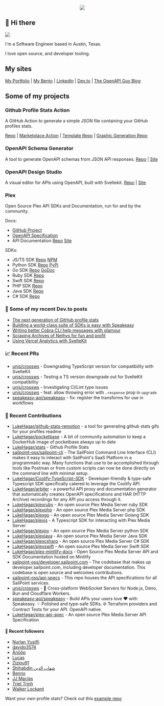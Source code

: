 <div align="center">
   <img src="https://raw.githubusercontent.com/LukeHagar/github-stats-remotion/main/out/readme.gif">
</div>

## 👋 Hi there

<a href="https://hits.seeyoufarm.com"><img src="https://hits.seeyoufarm.com/api/count/incr/badge.svg?url=https%3A%2F%2Fgithub.com%2Flukehagar1212%2Fhit-counter&count_bg=%2384A1FF&title_bg=%23445DD3&icon=mocha.svg&icon_color=%23E7E7E7&title=Views&edge_flat=false"/></a>

I'm a Software Engineer based in Austin, Texas.

I love open source, and developer tooling.


## My sites
[My Portfolio](https://lukehagar.com/) | [My Bento](https://bento.me/lukehagar) | [LinkedIn](https://www.linkedin.com/in/lukehagar/) | [Dev.to](https://dev.to/lukehagar) | [The OpenAPI Guy Blog](https://openapiguy.dev)

## Some of my projects

### Github Profile Stats Action

A GitHub Action to generate a simple JSON file containing your GitHub profiles stats.

[Repo](https://github.com/LukeHagar/stats-action) | [Marketplace Action](https://github.com/marketplace/actions/profile-stats) | [Template Repo](https://github.com/LukeHagar/stats) | [Graphic Generation Repo](https://github.com/LukeHagar/github-stats-remotion)

### OpenAPI Schema Generator

A tool to generate OpenAPI schemas from JSON API responses.
[Repo](https://github.com/LukeHagar/openapi-definition-generator/) | [Site](https://oas-def-gen.lukehagar.com)

### OpenAPI Design Studio

A visual editor for APIs using OpenAPI, built with Sveltekit.
[Repo](https://github.com/LukeHagar/OpenAPI.gg) | [Site](https://openapi.gg)

### Plex

Open Source Plex API SDKs and Documentation, run for and by the community.

Docs:
- [GitHub Project](https://github.com/users/LukeHagar/projects/3)
- [OpenAPI Specification](https://github.com/LukeHagar/plex-api-spec)
- API Documentation [Repo](https://github.com/LukeHagar/plex-mintlify-docs) [Site](https://plexapi.dev)

SDKs:
- JS/TS SDK [Repo](https://github.com/LukeHagar/plexjs) [NPM](https://www.npmjs.com/package/@lukehagar/plexjs)
- Python SDK [Repo](https://github.com/LukeHagar/plexpy) [PyPi](https://pypi.org/project/plex-api-client/)
- Go SDK [Repo](https://github.com/LukeHagar/plexgo) [GoDoc](https://pkg.go.dev/github.com/LukeHagar/plexgo)
- Ruby SDK [Repo](https://github.com/LukeHagar/plexruby)
- Swift SDK [Repo](https://github.com/LukeHagar/plexswift)
- PHP SDK [Repo](https://github.com/LukeHagar/plexphp)
- Java SDK [Repo](https://github.com/LukeHagar/plexjava)
- C# SDK [Repo](https://github.com/LukeHagar/plexcsharp)


### 📜 Some of my recent Dev.to posts

- [The next generation of GitHub profile stats](https://dev.to/lukehagar/the-next-generation-of-github-profile-stats-1nh8)
- [Building a world-class suite of SDKs is easy with Speakeasy](https://dev.to/lukehagar/building-a-world-class-suite-of-sdks-is-easy-with-speakeasy-37ba)
- [Writing better Cobra CLI help messages with glamour](https://dev.to/lukehagar/writing-better-cobra-cli-help-messages-with-glamour-1525)
- [Scraping Archives of Nethys for fun and profit](https://dev.to/lukehagar/scraping-archives-of-nethys-for-fun-and-profit-3ll3)
- [Using Vercel Analytics with SvelteKit](https://dev.to/lukehagar/using-vercel-analytics-with-sveltekit-381j)

### 📈 Recent PRs

- [unjs/crossws](https://github.com/unjs/crossws/pull/126) - Downgrading TypeScript version for compatibility with SvelteKit
- [unjs/crossws](https://github.com/unjs/crossws/pull/125) - Testing a TS version downgrade out for SvelteKit compatibility
- [unjs/crossws](https://github.com/unjs/crossws/pull/116) - Investigating CI/Lint type issues
- [unjs/crossws](https://github.com/unjs/crossws/pull/113) - feat: allow throwing error with `.response` prop in `upgrade`
- [speakeasy-api/speakeasy](https://github.com/speakeasy-api/speakeasy/pull/1178) - fix: register the transforms for use in workflows

### 👷 Recent Contributions

- [LukeHagar/github-stats-remotion](https://github.com/LukeHagar/github-stats-remotion) - a tool for generating github stats gifs for your profiles readme
- [LukeHagar/pocketbase](https://github.com/LukeHagar/pocketbase) - A bit of community automation to keep a DockerHub image of pocketbase always up to date
- [LukeHagar/stats](https://github.com/LukeHagar/stats) - Github Profile Stats
- [sailpoint-oss/sailpoint-cli](https://github.com/sailpoint-oss/sailpoint-cli) - The SailPoint Command Line Interface (CLI) makes it easy to interact with SailPoint&#39;s SaaS Platform in a programmatic way. Many functions that use to be accomplished through tools like Postman or from custom scripts can now be done directly on the command line with minimal setup.
- [LukeHagar/Coolify-TypeScript-SDK](https://github.com/LukeHagar/Coolify-TypeScript-SDK) - Developer-friendly &amp; type-safe Typescript SDK specifically catered to leverage the Coolify API.
- [LukeHagar/arbiter](https://github.com/LukeHagar/arbiter) - a powerful API proxy and documentation generator that automatically creates OpenAPI specifications and HAR (HTTP Archive) recordings for any API you access through it.
- [LukeHagar/plexruby](https://github.com/LukeHagar/plexruby) - An open source Plex Media Server ruby SDK
- [LukeHagar/plexphp](https://github.com/LukeHagar/plexphp) - An open source Plex Media Server php SDK
- [LukeHagar/plexgo](https://github.com/LukeHagar/plexgo) - An open source Plex Media Server Golang SDK
- [LukeHagar/plexjs](https://github.com/LukeHagar/plexjs) - A Typescript SDK for interacting with Plex Media Server
- [LukeHagar/plexpy](https://github.com/LukeHagar/plexpy) - An open source Plex Media Server python SDK
- [LukeHagar/plexjava](https://github.com/LukeHagar/plexjava) - An open source Plex Media Server Java SDK
- [LukeHagar/plexcsharp](https://github.com/LukeHagar/plexcsharp) - An open source Plex Media Server C# SDK
- [LukeHagar/plexswift](https://github.com/LukeHagar/plexswift) - An open source Plex Media Server Swift SDK
- [LukeHagar/plex-mintlify-docs](https://github.com/LukeHagar/plex-mintlify-docs) - Open Source Plex Media Server API and SDK Documentation hosted on Mintlify
- [sailpoint-oss/developer.sailpoint.com](https://github.com/sailpoint-oss/developer.sailpoint.com) - The codebase that makes up developer.sailpoint.com, including developer documentation. This codebase is open source and welcomes contributions.
- [sailpoint-oss/api-specs](https://github.com/sailpoint-oss/api-specs) - This repo houses the API specifications for all SailPoint services.
- [unjs/crossws](https://github.com/unjs/crossws) - 🔌   Cross-platform WebSocket Servers for Node.js, Deno, Bun and Cloudflare Workers.
- [speakeasy-api/speakeasy](https://github.com/speakeasy-api/speakeasy) - Build APIs your users love ❤️ with Speakeasy. ✨ Polished and type-safe SDKs. 🌐 Terraform providers and Contract Tests for your API. OpenAPI native. 
- [LukeHagar/plex-api-spec](https://github.com/LukeHagar/plex-api-spec) - An open source Plex Media Server API Specification

#### 👯 Recent followers

- [Nurlan Yusifli](https://github.com/yuskraft)
- [davido3574](https://github.com/davido3574)
- [Ânōōp](https://github.com/wardin)
- [Lucas](https://github.com/lulunac27a)
- [Ziziou91](https://github.com/Ziziou91)
- [Shihabdin  شهاب الدين ](https://github.com/d3j1x)
- [Benno ](https://github.com/herodev1337)
- [JJ Macías](https://github.com/jjmaciasdev)
- [Triet Trinh](https://github.com/trinhminhtriet)
- [Walker Lockard](https://github.com/walker-tx)

Want your own profile stats? Check out this [example repo](https://github.com/LukeHagar/profile-stats)


